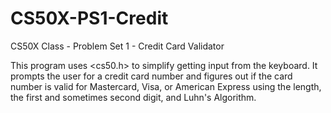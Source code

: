 # CS50X-PS1-Credit
CS50X Class - Problem Set 1 - Credit Card Validator

This program uses <cs50.h> to simplify getting input from the keyboard.
It prompts the user for a credit card number and figures out if the card number is valid for Mastercard, Visa, or American Express using the length, the first and sometimes second digit, and Luhn's Algorithm.




